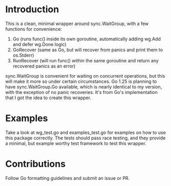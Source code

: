 # Introduction

This is a clean, minimal wrapper around sync.WaitGroup, with a few functions for convenience:

1. Go (runs func() inside its own goroutine, automatically adding wg.Add and defer wg.Done logic)
2. GoRecover (same as Go, but will recover from panics and print them to os.Stderr)
3. RunRecover (will run func() within the same goroutine and return any recovered panics as an error)

sync.WaitGroup is convenient for waiting on concurrent operations, but this will make it more so under certain circumstances. Go 1.25 is planning to have sync.WaitGroup.Go available, which is nearly identical to my version, with the exception of no panic recoveries. It's from Go's implementation that I got the idea to create this wrapper.

# Examples

Take a look at wg_test.go and examples_test.go for examples on how to use this package correctly. The tests should pass race testing, and they provide a minimal, but example worthy test framework to test this wrapper.

# Contributions

Follow Go formatting guidelines and submit an issue or PR.
